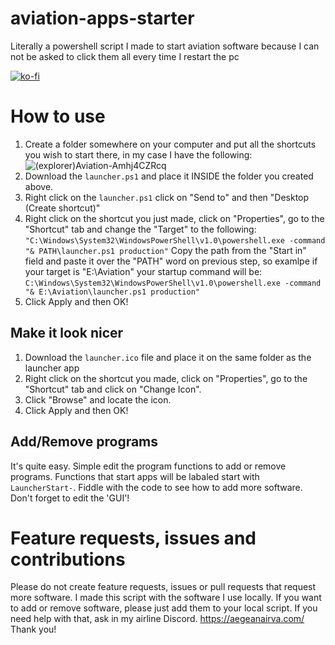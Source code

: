 # aviation-apps-starter

Literally a powershell script I made to start aviation software because I can not be asked to click them all every time I restart the pc

[![ko-fi](https://ko-fi.com/img/githubbutton_sm.svg)](https://ko-fi.com/Y8Y1ACFQW)

# How to use

1. Create a folder somewhere on your computer and put all the shortcuts you wish to start there, in my case I have the following:
![(explorer)Aviation-Amhj4CZRcq](https://user-images.githubusercontent.com/98479040/169171769-73b75243-82b0-4c03-89ce-001236200b30.png)
2. Download the `launcher.ps1` and place it INSIDE the folder you created above.
3. Right click on the `launcher.ps1` click on "Send to" and then "Desktop (Create shortcut)" 
4. Right click on the shortcut you just made, click on "Properties", go to the "Shortcut" tab and change the "Target" to the following: 
`"C:\Windows\System32\WindowsPowerShell\v1.0\powershell.exe -command "& PATH\launcher.ps1 production"`
Copy the path from the "Start in" field and paste it over the "PATH" word on previous step, so examlpe if your target is "E:\Aviation" your startup command will be: 
`C:\Windows\System32\WindowsPowerShell\v1.0\powershell.exe -command "& E:\Aviation\launcher.ps1 production"`
5. Click Apply and then OK! 

## Make it look nicer

1. Download the `launcher.ico` file and place it on the same folder as the launcher app
2. Right click on the shortcut you made, click on "Properties", go to the "Shortcut" tab and click on "Change Icon".
3. Click "Browse" and locate the icon. 
4. Click Apply and then OK!

## Add/Remove programs

It's quite easy. Simple edit the program functions to add or remove programs. 
Functions that start apps will be labaled start with `LauncherStart-`. Fiddle with the code to see how to add more software.
Don't forget to edit the 'GUI'! 

# Feature requests, issues and contributions

Please do not create feature requests, issues or pull requests that request more software. I made this script with the software I use locally. If you want to add or remove software, please just add them to your local script.
If you need help with that, ask in my airline Discord. https://aegeanairva.com/ 
Thank you!
